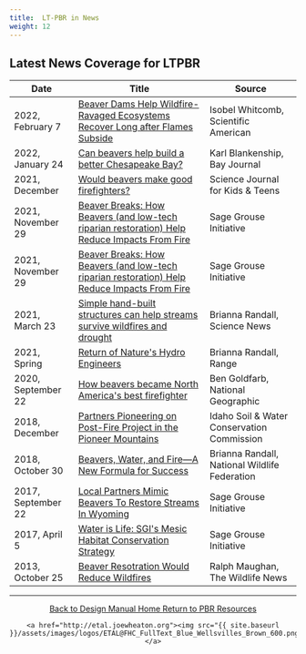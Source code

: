 ```yaml
---
title:  LT-PBR in News
weight: 12
---
```


## Latest News Coverage for LTPBR ##








| Date | Title | Source| 
| ------ | ------ | ------ | 
| 2022, February 7 | [Beaver Dams Help Wildfire-Ravaged Ecosystems Recover Long after Flames Subside](https://www.scientificamerican.com/article/beaver-dams-help-wildfire-ravaged-ecosystems-recover-long-after-flames-subside/) | Isobel Whitcomb, Scientific American           |
| 2022, January 24 | [Can beavers help build a better Chesapeake Bay?](https://www.bayjournal.com/news/pollution/can-beavers-help-build-a-better-chesapeake-bay/article_53f6f0e8-7afa-11ec-b0f0-333eff1a8ef0.html) | Karl Blankenship, Bay Journal  |          
| 2021, December | [Would beavers make good firefighters?](https://www.sciencejournalforkids.org/articles/would-beavers-make-good-firefighters//) | Science Journal for Kids & Teens |
| 2021, November 29 | [Beaver Breaks: How Beavers (and low-tech riparian restoration) Help Reduce Impacts From Fire](https://www.sagegrouseinitiative.com/beaver-breaks-how-beavers-and-low-tech-riparian-restoration-help-reduce-impacts-from-fire/) | Sage Grouse Initiative |
| 2021, November 29 | [Beaver Breaks: How Beavers (and low-tech riparian restoration) Help Reduce Impacts From Fire](https://www.sagegrouseinitiative.com/beaver-breaks-how-beavers-and-low-tech-riparian-restoration-help-reduce-impacts-from-fire/) | Sage Grouse Initiative |
| 2021, March 23 | [Simple hand-built structures can help streams survive wildfires and drought](https://www.sciencenews.org/article/stream-survival-beaver-dam-simple-structures-wildfires-drought) | Brianna Randall, Science News    |
| 2021, Spring | [Return of Nature's Hydro Engineers](https://s3-us-west-2.amazonaws.com/etalweb.joewheaton.org/Courses/WATS5350/RANGE+Magazine+-+Wilde+Feature+-+Spring+2021.pdf) | Brianna Randall, Range    |
| 2020, September 22| [How beavers became North America's best firefighter](https://www.nationalgeographic.com/animals/article/beavers-firefighters-wildfires-california-oregon/) | Ben Goldfarb, National Geographic  |  
| 2018, December| [Partners Pioneering on Post-Fire Project in the Pioneer Mountains](https://swc.idaho.gov/wp-content/uploads/sites/78/2019/08/final-2018_12-december-2018-newsletter.pdf) | Idaho Soil & Water Conservation Commission |
| 2018, October 30| [Beavers, Water, and Fire—A New Formula for Success](https://blog.nwf.org/2018/10/beavers-water-and-fire-a-new-formula-for-success/) | Brianna Randall, National Wildlife Federation |
| 2017, September 22 | [Local Partners Mimic Beavers To Restore Streams In Wyoming](https://www.sagegrouseinitiative.com/teaching-local-partners-mimic-beavers-restore-streams/) | Sage Grouse Initiative           |
| 2017, April 5 | [Water is Life: SGI's Mesic Habitat Conservation Strategy](https://www.sagegrouseinitiative.com/water-is-life/) | Sage Grouse Initiative           |
| 2013, October 25  | [Beaver Resotration Would Reduce Wildfires](http://www.thewildlifenews.com/2013/10/25/beaver-restoration-would-reduce-wildfires/) | Ralph Maughan, The Wildlife News    |

------
<div align="center">
	<a class="hollow button" href="{{ site.baseurl }}/"><i class="fa fa-arrow-circle-left" aria-hidden="true"></i>  Back to Design Manual Home <i class="fa fa-book" aria-hidden="true"></i></a>
	<a class="hollow button" href="{{ site.baseurl }}/resources/"><i class="fa fa-arrow-circle-up" aria-hidden="true"></i>  Return to PBR Resources <i class="fa fa-thumbs-up" aria-hidden="true"></i></a>

    <a href="http://etal.joewheaton.org"><img src="{{ site.baseurl }}/assets/images/logos/ETAL@FHC_FullText_Blue_Wellsvilles_Brown_600.png"></a>

</div>